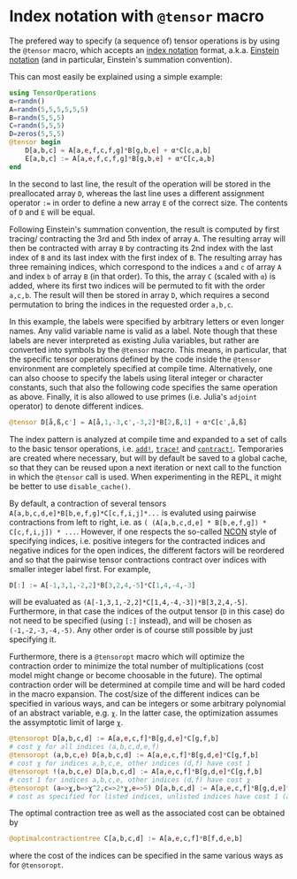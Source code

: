 # Index notation with `@tensor` macro

The prefered way to specify (a sequence of) tensor operations is by using the `@tensor`
macro, which accepts an
[index notation](https://en.wikipedia.org/wiki/Abstract_index_notation) format, a.k.a.
[Einstein notation](https://en.wikipedia.org/wiki/Einstein_notation) (and in particular,
Einstein's summation convention).

 This can most easily be explained using a simple example:

```julia
using TensorOperations
α=randn()
A=randn(5,5,5,5,5,5)
B=randn(5,5,5)
C=randn(5,5,5)
D=zeros(5,5,5)
@tensor begin
    D[a,b,c] = A[a,e,f,c,f,g]*B[g,b,e] + α*C[c,a,b]
    E[a,b,c] := A[a,e,f,c,f,g]*B[g,b,e] + α*C[c,a,b]
end
```

In the second to last line, the result of the operation will be stored in the preallocated
array `D`, whereas the last line uses a different assignment operator `:=` in order to
define a new array `E` of the correct size. The contents of `D` and `E` will be equal.

Following Einstein's summation convention, the result is computed by first tracing/
contracting the 3rd and 5th index of array `A`. The resulting array will then be contracted
with array `B` by contracting its 2nd index with the last index of `B` and its last index
with the first index of `B`. The resulting array has three remaining indices, which
correspond to the indices `a` and `c` of array `A` and index `b` of array `B` (in that
order). To this, the array `C` (scaled with `α`) is added, where its first two indices will
be permuted to fit with the order `a,c,b`. The result will then be stored in array `D`,
which requires a second permutation to bring the indices in the requested order `a,b,c`.

In this example, the labels were specified by arbitrary letters or even longer names. Any
valid variable name is valid as a label. Note though that these labels are never
interpreted as existing Julia variables, but rather are converted into symbols by the
`@tensor` macro. This means, in particular, that the specific tensor operations defined by
the code inside the `@tensor` environment are completely specified at compile time.
Alternatively, one can also choose to specify the labels using literal integer or character
constants, such that also the following code specifies the same operation as above.
Finally, it is also allowed to use primes (i.e. Julia's `adjoint` operator) to denote
different indices.

```julia
@tensor D[å,ß,c'] = A[å,1,-3,c',-3,2]*B[2,ß,1] + α*C[c',å,ß]
```

The index pattern is analyzed at compile time and expanded to a set of calls to the basic
tensor operations, i.e. [`add!`](@ref), [`trace!`](@ref) and [`contract!`](@ref).
Temporaries are created where necessary, but will by default be saved to a global cache, so
that they can be reused upon a next iteration or next call to the function in which the
`@tensor` call is used. When experimenting in the REPL, it might be better to use
`disable_cache()`.

By default, a contraction of several tensors `A[a,b,c,d,e]*B[b,e,f,g]*C[c,f,i,j]*...` is
evaluted using pairwise contractions from left to right, i.e. as
`( (A[a,b,c,d,e] * B[b,e,f,g]) * C[c,f,i,j]) * ...`. However, if one respects the so-called
[NCON](https://arxiv.org/abs/1402.0939) style of specifying indices, i.e. positive integers
for the contracted indices and negative indices for the open indices, the different factors
will be reordered and so that the pairwise tensor contractions contract over indices with
smaller integer label first. For example,
```julia
D[:] := A[-1,3,1,-2,2]*B[3,2,4,-5]*C[1,4,-4,-3]
```
will be evaluated as `(A[-1,3,1,-2,2]*C[1,4,-4,-3])*B[3,2,4,-5]`. Furthermore, in that case
the indices of the output tensor (`D` in this case) do not need to be specified (using `[:]`
instead), and will be chosen as `(-1,-2,-3,-4,-5)`. Any other order is of course still
possible by just specifying it.

Furthermore, there is a `@tensoropt` macro which will optimize the contraction order to
minimize the total number of multiplications (cost model might change or become choosable
in the future). The optimal contraction order will be determined at compile time and will
be hard coded in the macro expansion. The cost/size of the different indices can be
specified in various ways, and can be integers or some arbitrary polynomial of an abstract
variable, e.g. `χ`. In the latter case, the optimization assumes the assymptotic limit of
large `χ`.

```julia
@tensoropt D[a,b,c,d] := A[a,e,c,f]*B[g,d,e]*C[g,f,b]
# cost χ for all indices (a,b,c,d,e,f)
@tensoropt (a,b,c,e) D[a,b,c,d] := A[a,e,c,f]*B[g,d,e]*C[g,f,b]
# cost χ for indices a,b,c,e, other indices (d,f) have cost 1
@tensoropt !(a,b,c,e) D[a,b,c,d] := A[a,e,c,f]*B[g,d,e]*C[g,f,b]
# cost 1 for indices a,b,c,e, other indices (d,f) have cost χ
@tensoropt (a=>χ,b=>χ^2,c=>2*χ,e=>5) D[a,b,c,d] := A[a,e,c,f]*B[g,d,e]*C[g,f,b]
# cost as specified for listed indices, unlisted indices have cost 1 (any symbol for χ can be used)
```
The optimal contraction tree as well as the associated cost can be obtained by
```julia
@optimalcontractiontree C[a,b,c,d] := A[a,e,c,f]*B[f,d,e,b]
```
where the cost of the indices can be specified in the same various ways as for `@tensoropt`.
